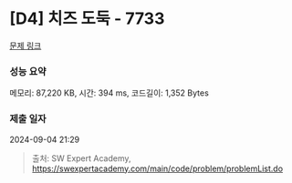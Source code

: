 # [D4] 치즈 도둑 - 7733 

[문제 링크](https://swexpertacademy.com/main/code/problem/problemDetail.do?contestProbId=AWrDOdQqRCUDFARG) 

### 성능 요약

메모리: 87,220 KB, 시간: 394 ms, 코드길이: 1,352 Bytes

### 제출 일자

2024-09-04 21:29



> 출처: SW Expert Academy, https://swexpertacademy.com/main/code/problem/problemList.do